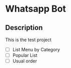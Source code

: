 # Whatsapp Bot
## Description
This is the test project
- [ ] List Menu by Category
- [ ] Popular List
- [ ] Usual order
